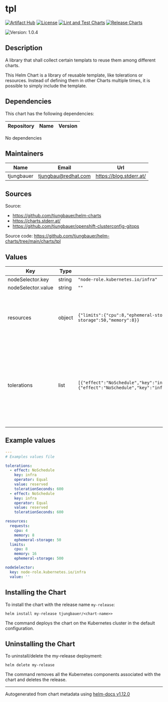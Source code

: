 

# tpl

  [![Artifact Hub](https://img.shields.io/endpoint?url=https://artifacthub.io/badge/repository/openshift-bootstraps)](https://artifacthub.io/packages/search?repo=openshift-bootstraps)
  [![License](https://img.shields.io/badge/License-Apache_2.0-blue.svg)](https://opensource.org/licenses/Apache-2.0)
  [![Lint and Test Charts](https://github.com/tjungbauer/helm-charts/actions/workflows/lint_and_test_charts.yml/badge.svg)](https://github.com/tjungbauer/helm-charts/actions/workflows/lint_and_test_charts.yml)
  [![Release Charts](https://github.com/tjungbauer/helm-charts/actions/workflows/release.yml/badge.svg)](https://github.com/tjungbauer/helm-charts/actions/workflows/release.yml)

  ![Version: 1.0.4](https://img.shields.io/badge/Version-1.0.4-informational?style=flat-square)

 

  ## Description

  A library that shall collect certain templats to reuse them among different charts.

This Helm Chart is a library of reusable template, like tolerations or resources.
Instead of defining them in other Charts multiple times, it is possible to simply include the template.

## Dependencies

This chart has the following dependencies:

| Repository | Name | Version |
|------------|------|---------|

No dependencies

## Maintainers

| Name | Email | Url |
| ---- | ------ | --- |
| tjungbauer | <tjungbau@redhat.com> | <https://blog.stderr.at/> |

## Sources
Source:
* <https://github.com/tjungbauer/helm-charts>
* <https://charts.stderr.at/>
* <https://github.com/tjungbauer/openshift-clusterconfig-gitops>

Source code: https://github.com/tjungbauer/helm-charts/tree/main/charts/tpl

## Values

| Key | Type | Default | Description |
|-----|------|---------|-------------|
| nodeSelector.key | string | `"node-role.kubernetes.io/infra"` |  |
| nodeSelector.value | string | `""` |  |
| resources | object | `{"limits":{"cpu":8,"ephemeral-storage":500,"memory":16},"requests":{"cpu":4,"ephemeral-storage":50,"memory":8}}` | If you want to define resources <br /> Example include: {{- if .Values.resources }} {{ include "tpl.resources" .Values.resources  | indent 0 }} {{- end }} |
| tolerations | list | `[{"effect":"NoSchedule","key":"infra","operator":"Equal","tolerationSeconds":600,"value":"reserved"},{"effect":"NoSchedule","key":"infra","operator":"Equal","tolerationSeconds":600,"value":"reserved"}]` | If you want this component to only run on specific nodes, you can configure tolerations of tainted nodes. <br /> Example include: {{- if .Values.tolerations }} {{ include "tpl.tolerations" .Values.tolerations  | indent 0 }} {{- end }} |

## Example values

```yaml
---
# Examples values file

tolerations:
  - effect: NoSchedule
    key: infra
    operator: Equal
    value: reserved
    tolerationSeconds: 600
  - effect: NoSchedule
    key: infra
    operator: Equal
    value: reserved
    tolerationSeconds: 600

resources:
  requests:
    cpu: 4
    memory: 8
    ephemeral-storage: 50
  limits:
    cpu: 8
    memory: 16
    ephemeral-storage: 500

nodeSelector:
  key: node-role.kubernetes.io/infra
  value: ''
```

## Installing the Chart

To install the chart with the release name `my-release`:

```console
helm install my-release tjungbauer/<chart-name>>
```

The command deploys the chart on the Kubernetes cluster in the default configuration.

## Uninstalling the Chart

To uninstall/delete the my-release deployment:

```console
helm delete my-release
```

The command removes all the Kubernetes components associated with the chart and deletes the release.

----------------------------------------------
Autogenerated from chart metadata using [helm-docs v1.12.0](https://github.com/norwoodj/helm-docs/releases/v1.12.0)
